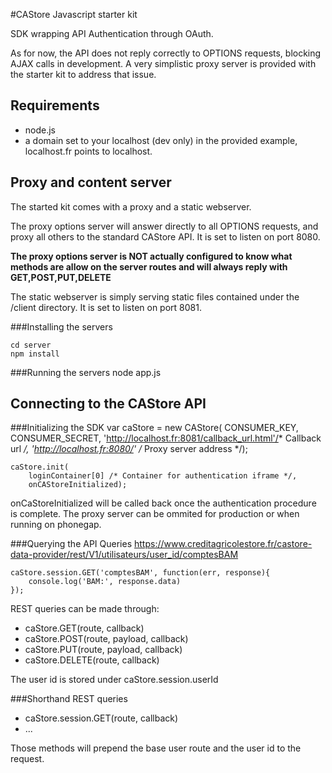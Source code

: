 #CAStore Javascript starter kit

SDK wrapping API Authentication through OAuth.

As for now, the API does not reply correctly to OPTIONS requests, blocking AJAX calls in development.
A very simplistic proxy server is provided with the starter kit to address that issue.

## Requirements
* node.js
* a domain set to your localhost (dev only) in the provided example, localhost.fr points to localhost.

## Proxy and content server
The started kit comes with a proxy and a static webserver.

The proxy options server will answer directly to all OPTIONS requests, and proxy all others to the standard CAStore API. It is set to listen on port 8080.

**The proxy options server is NOT actually configured to know what methods are allow on the server routes and will always reply with GET,POST,PUT,DELETE**

The static webserver is simply serving static files contained under the /client directory. It is set to listen on port 8081.

###Installing the servers

    cd server
    npm install
	
###Running the servers
    node app.js

## Connecting to the CAStore API


###Initializing the SDK
    var caStore = new CAStore(
        CONSUMER_KEY,
        CONSUMER_SECRET,
        'http://localhost.fr:8081/callback_url.html'/* Callback url */,
        'http://localhost.fr:8080/' /* Proxy server address */);

    caStore.init(
        loginContainer[0] /* Container for authentication iframe */, 	
        onCAStoreInitialized);

onCaStoreInitialized will be called back once the authentication procedure is complete.
The proxy server can be ommited for production or when running on phonegap.

###Querying the API
Queries https://www.creditagricolestore.fr/castore-data-provider/rest/V1/utilisateurs/user_id/comptesBAM

    caStore.session.GET('comptesBAM', function(err, response){
        console.log('BAM:', response.data)
    });

REST queries can be made through:

* caStore.GET(route, callback)
* caStore.POST(route, payload, callback)
* caStore.PUT(route, payload, callback)
* caStore.DELETE(route, callback)

The user id is stored under caStore.session.userId

###Shorthand REST queries

* caStore.session.GET(route, callback)
* ...

Those methods will prepend the base user route and the user id to the request.
